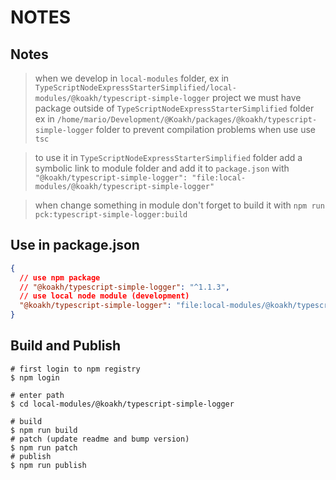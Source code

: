 # NOTES

## Notes

> when we develop in `local-modules` folder, ex in `TypeScriptNodeExpressStarterSimplified/local-modules/@koakh/typescript-simple-logger` project
we must have package outside of `TypeScriptNodeExpressStarterSimplified` folder ex in `/home/mario/Development/@Koakh/packages/@koakh/typescript-simple-logger` folder to prevent compilation problems when use use `tsc`

> to use it in `TypeScriptNodeExpressStarterSimplified` folder add a symbolic link to module folder and add it to `package.json` with `"@koakh/typescript-simple-logger": "file:local-modules/@koakh/typescript-simple-logger"`

> when change something in module don't forget to build it with `npm run pck:typescript-simple-logger:build`

## Use in package.json

```json
{
  // use npm package
  // "@koakh/typescript-simple-logger": "^1.1.3",
  // use local node module (development)
  "@koakh/typescript-simple-logger": "file:local-modules/@koakh/typescript-simple-logger",
}
```

## Build and Publish

```shell
# first login to npm registry
$ npm login

# enter path
$ cd local-modules/@koakh/typescript-simple-logger

# build
$ npm run build
# patch (update readme and bump version)
$ npm run patch
# publish
$ npm run publish
```
